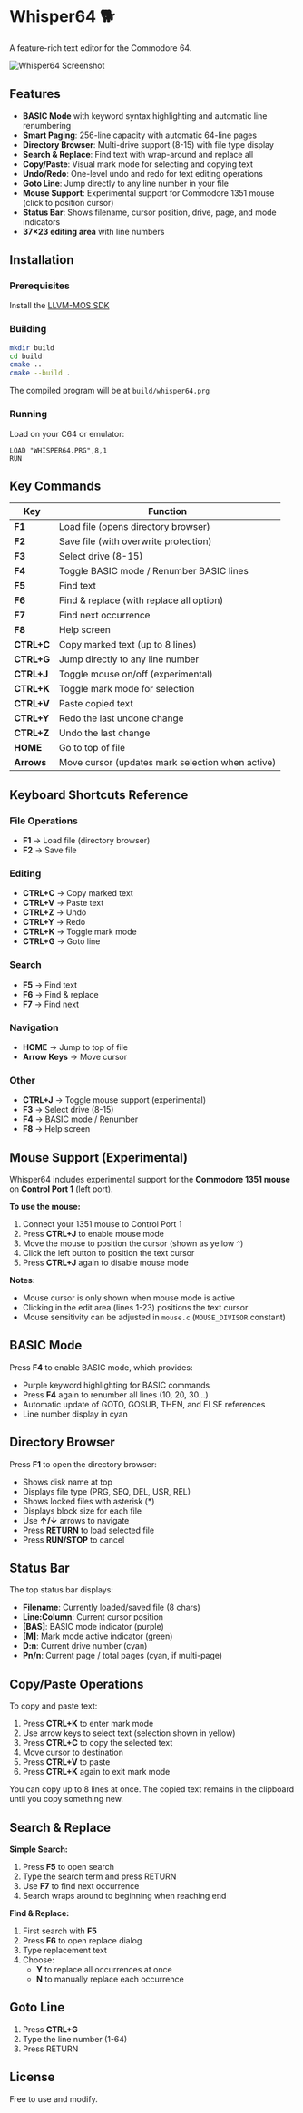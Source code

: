 # Whisper64 🐕
A feature-rich text editor for the Commodore 64.

![Whisper64 Screenshot](screenshot.png)

## Features

- **BASIC Mode** with keyword syntax highlighting and automatic line renumbering
- **Smart Paging**: 256-line capacity with automatic 64-line pages
- **Directory Browser**: Multi-drive support (8-15) with file type display
- **Search & Replace**: Find text with wrap-around and replace all
- **Copy/Paste**: Visual mark mode for selecting and copying text
- **Undo/Redo**: One-level undo and redo for text editing operations
- **Goto Line**: Jump directly to any line number in your file
- **Mouse Support**: Experimental support for Commodore 1351 mouse (click to position cursor)
- **Status Bar**: Shows filename, cursor position, drive, page, and mode indicators
- **37×23 editing area** with line numbers

## Installation

### Prerequisites
Install the [LLVM-MOS SDK](https://github.com/llvm-mos/llvm-mos-sdk#getting-started)

### Building
```bash
mkdir build
cd build
cmake ..
cmake --build .
```

The compiled program will be at `build/whisper64.prg`

### Running
Load on your C64 or emulator:
```
LOAD "WHISPER64.PRG",8,1
RUN
```

## Key Commands

| Key | Function |
|-----|----------|
| **F1** | Load file (opens directory browser) |
| **F2** | Save file (with overwrite protection) |
| **F3** | Select drive (8-15) |
| **F4** | Toggle BASIC mode / Renumber BASIC lines |
| **F5** | Find text |
| **F6** | Find & replace (with replace all option) |
| **F7** | Find next occurrence |
| **F8** | Help screen |
| **CTRL+C** | Copy marked text (up to 8 lines) |
| **CTRL+G** | Jump directly to any line number |
| **CTRL+J** | Toggle mouse on/off (experimental) |
| **CTRL+K** | Toggle mark mode for selection |
| **CTRL+V** | Paste copied text |
| **CTRL+Y** | Redo the last undone change |
| **CTRL+Z** | Undo the last change |
| **HOME** | Go to top of file |
| **Arrows** | Move cursor (updates mark selection when active) |

## Keyboard Shortcuts Reference

### File Operations
- **F1** → Load file (directory browser)
- **F2** → Save file

### Editing
- **CTRL+C** → Copy marked text
- **CTRL+V** → Paste text
- **CTRL+Z** → Undo
- **CTRL+Y** → Redo
- **CTRL+K** → Toggle mark mode
- **CTRL+G** → Goto line

### Search
- **F5** → Find text
- **F6** → Find & replace
- **F7** → Find next

### Navigation
- **HOME** → Jump to top of file
- **Arrow Keys** → Move cursor

### Other
- **CTRL+J** → Toggle mouse support (experimental)
- **F3** → Select drive (8-15)
- **F4** → BASIC mode / Renumber
- **F8** → Help screen

## Mouse Support (Experimental)

Whisper64 includes experimental support for the **Commodore 1351 mouse** on **Control Port 1** (left port).

**To use the mouse:**
1. Connect your 1351 mouse to Control Port 1
2. Press **CTRL+J** to enable mouse mode
3. Move the mouse to position the cursor (shown as yellow `^`)
4. Click the left button to position the text cursor
5. Press **CTRL+J** again to disable mouse mode

**Notes:**
- Mouse cursor is only shown when mouse mode is active
- Clicking in the edit area (lines 1-23) positions the text cursor
- Mouse sensitivity can be adjusted in `mouse.c` (`MOUSE_DIVISOR` constant)

## BASIC Mode

Press **F4** to enable BASIC mode, which provides:
- Purple keyword highlighting for BASIC commands
- Press **F4** again to renumber all lines (10, 20, 30...)
- Automatic update of GOTO, GOSUB, THEN, and ELSE references
- Line number display in cyan

## Directory Browser

Press **F1** to open the directory browser:
- Shows disk name at top
- Displays file type (PRG, SEQ, DEL, USR, REL)
- Shows locked files with asterisk (*)
- Displays block size for each file
- Use **↑/↓** arrows to navigate
- Press **RETURN** to load selected file
- Press **RUN/STOP** to cancel

## Status Bar

The top status bar displays:
- **Filename**: Currently loaded/saved file (8 chars)
- **Line:Column**: Current cursor position
- **[BAS]**: BASIC mode indicator (purple)
- **[M]**: Mark mode active indicator (green)
- **D:n**: Current drive number (cyan)
- **Pn/n**: Current page / total pages (cyan, if multi-page)

## Copy/Paste Operations

To copy and paste text:
1. Press **CTRL+K** to enter mark mode
2. Use arrow keys to select text (selection shown in yellow)
3. Press **CTRL+C** to copy the selected text
4. Move cursor to destination
5. Press **CTRL+V** to paste
6. Press **CTRL+K** again to exit mark mode

You can copy up to 8 lines at once. The copied text remains in the clipboard until you copy something new.

## Search & Replace

**Simple Search:**
1. Press **F5** to open search
2. Type the search term and press RETURN
3. Use **F7** to find next occurrence
4. Search wraps around to beginning when reaching end

**Find & Replace:**
1. First search with **F5**
2. Press **F6** to open replace dialog
3. Type replacement text
4. Choose:
   - **Y** to replace all occurrences at once
   - **N** to manually replace each occurrence

## Goto Line
1. Press **CTRL+G**
2. Type the line number (1-64)
3. Press RETURN

## License
Free to use and modify.